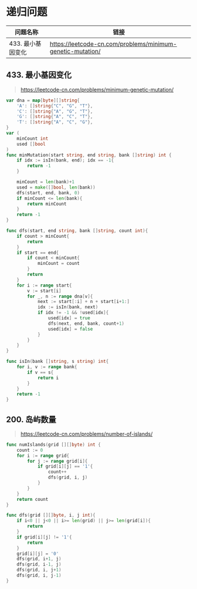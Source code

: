 # 递归问题

| 问题名称          | 链接                                                       |
| ----------------- | ---------------------------------------------------------- |
| 433. 最小基因变化 | https://leetcode-cn.com/problems/minimum-genetic-mutation/ |

## 433. 最小基因变化

> https://leetcode-cn.com/problems/minimum-genetic-mutation/

```go
var dna = map[byte][]string{
    'A': []string{"C", "G", "T"},
    'C': []string{"A", "G", "T"},
    'G': []string{"A", "C", "T"},
    'T': []string{"A", "C", "G"},
}
var (
    minCount int
    used []bool
)
func minMutation(start string, end string, bank []string) int {
    if idx := isIn(bank, end); idx == -1{
        return -1
    }

    minCount = len(bank)+1
    used = make([]bool, len(bank))
    dfs(start, end, bank, 0)
    if minCount <= len(bank){
        return minCount
    }
    return -1
}

func dfs(start, end string, bank []string, count int){
    if count > minCount{
        return
    }
    if start == end{
        if count < minCount{
            minCount = count
        }
        return
    }
    for i := range start{
        v := start[i]
        for _, n := range dna[v]{
            next := start[:i] + n + start[i+1:]
            idx := isIn(bank, next)
            if idx != -1 && !used[idx]{
                used[idx] = true
                dfs(next, end, bank, count+1)
                used[idx] = false
            }
        }
    }
}

func isIn(bank []string, s string) int{
    for i, v := range bank{
        if v == s{
            return i
        }
    }
    return -1
}
```

## 200. 岛屿数量

> https://leetcode-cn.com/problems/number-of-islands/

```go
func numIslands(grid [][]byte) int {
    count := 0
    for i := range grid{
        for j := range grid[i]{
            if grid[i][j] == '1'{
                count++
                dfs(grid, i, j)
            }
        }
    }
    return count
}

func dfs(grid [][]byte, i, j int){
    if i<0 || j<0 || i>= len(grid) || j>= len(grid[i]){
        return
    }
    if grid[i][j] != '1'{
        return
    }
    grid[i][j] = '0'
    dfs(grid, i+1, j)
    dfs(grid, i-1, j)
    dfs(grid, i, j+1)
    dfs(grid, i, j-1)
}
```
